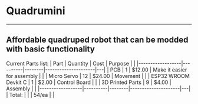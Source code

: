 # Quadrumini
---
Affordable quadruped robot that can be modded with basic functionality
--- 
Current Parts list:
| Part             | Quantity | Cost   | Purpose             |   |
|------------------|----------|--------|---------------------|---|
| PCB              | 1        | $12.00    | Make it easier for assembly |   |
| Micro Servo      | 12       | $24.00 | Movement            |   |
| ESP32 WROOM Devkit C | 1        | $2.00  | Control Board       |   |
| 3D Printed Parts | 9        | $4.00    | Assembly            |   |
|------------------|----------|--------|---------------------|---|
| Total:           |          |        | 54/ea               |   |
